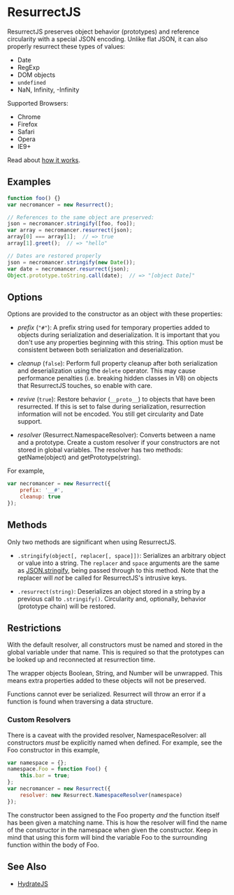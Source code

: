 # ResurrectJS

ResurrectJS preserves object behavior (prototypes) and reference
circularity with a special JSON encoding. Unlike flat JSON, it can
also properly resurrect these types of values:

 * Date
 * RegExp
 * DOM objects
 * `undefined`
 * NaN, Infinity, -Infinity

Supported Browsers:

 * Chrome
 * Firefox
 * Safari
 * Opera
 * IE9+

Read about [how it works](http://nullprogram.com/blog/2013/03/28/).

## Examples

```javascript
function foo() {}
var necromancer = new Resurrect();

// References to the same object are preserved:
json = necromancer.stringify([foo, foo]);
var array = necromancer.resurrect(json);
array[0] === array[1];  // => true
array[1].greet();  // => "hello"

// Dates are restored properly
json = necromancer.stringify(new Date());
var date = necromancer.resurrect(json);
Object.prototype.toString.call(date);  // => "[object Date]"
```

## Options

Options are provided to the constructor as an object with these
properties:

 * *prefix* (`"#"`): A prefix string used for temporary properties added
     to objects during serialization and deserialization. It is
     important that you don't use any properties beginning with this
     string. This option must be consistent between both serialization
     and deserialization.

 * *cleanup* (`false`): Perform full property cleanup after both
     serialization and deserialization using the `delete` operator.
     This may cause performance penalties (i.e. breaking hidden
     classes in V8) on objects that ResurrectJS touches, so enable
     with care.

 * *revive* (`true`): Restore behavior (`__proto__`) to objects that
     have been resurrected. If this is set to false during
     serialization, resurrection information will not be encoded. You
     still get circularity and Date support.

 * *resolver* (Resurrect.NamespaceResolver): Converts between a name
     and a prototype. Create a custom resolver if your constructors
     are not stored in global variables. The resolver has two methods:
     getName(object) and getPrototype(string).

For example,

```javascript
var necromancer = new Resurrect({
    prefix: '__#',
    cleanup: true
});
```

## Methods

Only two methods are significant when using ResurrectJS.

 * `.stringify(object[, replacer[, space]])`: Serializes an arbitrary
     object or value into a string. The `replacer` and `space`
     arguments are the same as [JSON.stringify][json-mdn], being
     passed through to this method. Note that the replacer will *not*
     be called for ResurrectJS's intrusive keys.

 * `.resurrect(string)`: Deserializes an object stored in a string by
     a previous call to `.stringify()`. Circularity and, optionally,
     behavior (prototype chain) will be restored.

## Restrictions

With the default resolver, all constructors must be named and stored
in the global variable under that name. This is required so that the
prototypes can be looked up and reconnected at resurrection time.

The wrapper objects Boolean, String, and Number will be
unwrapped. This means extra properties added to these objects will not
be preserved.

Functions cannot ever be serialized. Resurrect will throw an error if
a function is found when traversing a data structure.

### Custom Resolvers

There is a caveat with the provided resolver, NamespaceResolver: all
constructors *must* be explicitly named when defined. For example, see
the Foo constructor in this example,

~~~javascript
var namespace = {};
namespace.Foo = function Foo() {
    this.bar = true;
};
var necromancer = new Resurrect({
    resolver: new Resurrect.NamespaceResolver(namespace)
});
~~~

The constructor been assigned to the Foo property *and* the function
itself has been given a matching name. This is how the resolver will
find the name of the constructor in the namespace when given the
constructor. Keep in mind that using this form will bind the variable
Foo to the surrounding function within the body of Foo.

## See Also

* [HydrateJS](https://github.com/nanodeath/HydrateJS)


[json-mdn]: https://developer.mozilla.org/en-US/docs/Web/JavaScript/Reference/Global_Objects/JSON/stringify
